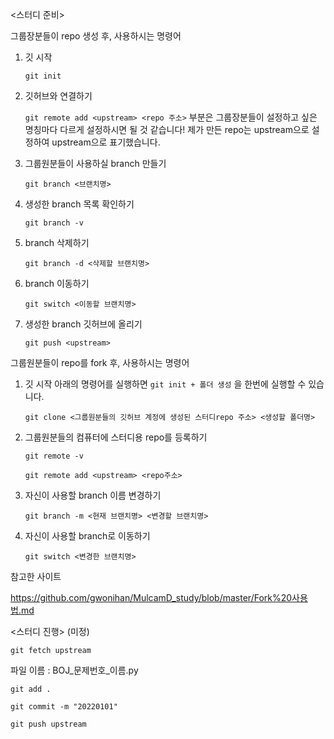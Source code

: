 <스터디 준비>

그룹장분들이 repo 생성 후, 사용하시는 명령어
1. 깃 시작
    
    `git init`
2. 깃허브와 연결하기
   
   `git remote add <upstream> <repo 주소>`
<upstream> 부분은 그룹장분들이 설정하고 싶은 명칭마다 다르게 설정하시면 될 것 같습니다!
제가 만든 repo는 upstream으로 설정하여 upstream으로 표기했습니다.
3. 그룹원분들이 사용하실 branch 만들기
   
   `git branch <브랜치명>`
4. 생성한 branch 목록 확인하기
   
   `git branch -v`
5. branch 삭제하기
   
   `git branch -d <삭제할 브랜치명>`
6. branch 이동하기
   
   `git switch <이동할 브랜치명>`
7. 생성한 branch 깃허브에 올리기
   
   `git push <upstream>`


그룹원분들이 repo를 fork 후, 사용하시는 명령어
1. 깃 시작
아래의 명령어를 실행하면 `git init + 폴더 생성` 을 한번에 실행할 수 있습니다.
    
    `git clone <그룹원분들의 깃허브 계정에 생성된 스터디repo 주소> <생성할 폴더명>`
2. 그룹원분들의 컴퓨터에 스터디용 repo를 등록하기
   
   `git remote -v`
   
   `git remote add <upstream> <repo주소>`
3. 자신이 사용할 branch 이름 변경하기
   
   `git branch -m <현재 브랜치명> <변경할 브랜치명>`
4. 자신이 사용할 branch로 이동하기
   
   `git switch <변경한 브랜치명>`





참고한 사이트

https://github.com/gwonihan/MulcamD_study/blob/master/Fork%20사용법.md


<스터디 진행> (미정)

`git fetch upstream`

파일 이름 : BOJ_문제번호_이름.py

`git add .`

`git commit -m "20220101"` 

`git push upstream`
